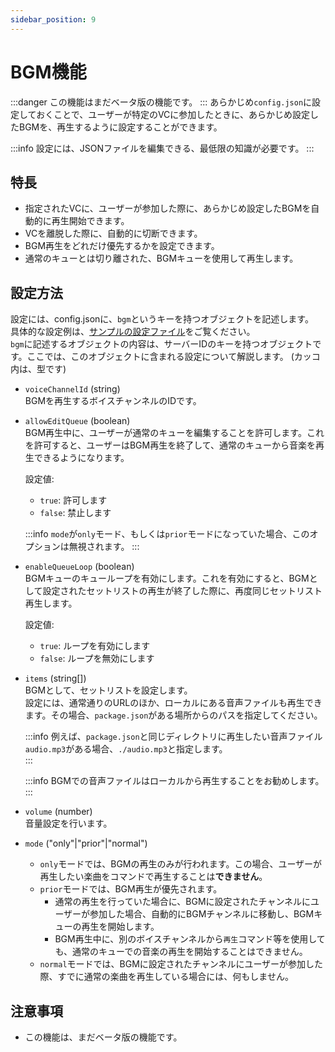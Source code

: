 ```yaml
---
sidebar_position: 9
---
```

# BGM機能
:::danger
この機能はまだベータ版の機能です。
:::
あらかじめ`config.json`に設定しておくことで、ユーザーが特定のVCに参加したときに、あらかじめ設定したBGMを、再生するように設定することができます。  

:::info
設定には、JSONファイルを編集できる、最低限の知識が必要です。
:::

## 特長
- 指定されたVCに、ユーザーが参加した際に、あらかじめ設定したBGMを自動的に再生開始できます。
- VCを離脱した際に、自動的に切断できます。
- BGM再生をどれだけ優先するかを設定できます。
- 通常のキューとは切り離された、BGMキューを使用して再生します。

## 設定方法
設定には、config.jsonに、`bgm`というキーを持つオブジェクトを記述します。  
具体的な設定例は、[サンプルの設定ファイル](https://github.com/mtripg6666tdr/Discord-SimpleMusicBot/blob/master/util/config-with-bgm.json)をご覧ください。  
`bgm`に記述するオブジェクトの内容は、サーバーIDのキーを持つオブジェクトです。ここでは、このオブジェクトに含まれる設定について解説します。 
(カッコ内は、型です)

- `voiceChannelId` (string)  
  BGMを再生するボイスチャンネルのIDです。  

- `allowEditQueue` (boolean)  
  BGM再生中に、ユーザーが通常のキューを編集することを許可します。これを許可すると、ユーザーはBGM再生を終了して、通常のキューから音楽を再生できるようになります。  

  設定値:
  - `true`: 許可します
  - `false`: 禁止します
  
  :::info
  `mode`が`only`モード、もしくは`prior`モードになっていた場合、このオプションは無視されます。
  :::

- `enableQueueLoop` (boolean)  
  BGMキューのキューループを有効にします。これを有効にすると、BGMとして設定されたセットリストの再生が終了した際に、再度同じセットリスト再生します。

  設定値:
  - `true`: ループを有効にします
  - `false`: ループを無効にします

- `items` (string[])  
  BGMとして、セットリストを設定します。  
  設定には、通常通りのURLのほか、ローカルにある音声ファイルも再生できます。その場合、`package.json`がある場所からのパスを指定してください。

  :::info
  例えば、`package.json`と同じディレクトリに再生したい音声ファイル`audio.mp3`がある場合、`./audio.mp3`と指定します。  
  :::

  :::info
  BGMでの音声ファイルはローカルから再生することをお勧めします。
  :::

- `volume` (number)  
  音量設定を行います。

- `mode` ("only"|"prior"|"normal")  
  - `only`モードでは、BGMの再生のみが行われます。この場合、ユーザーが再生したい楽曲をコマンドで再生することは**できません**。
  - `prior`モードでは、BGM再生が優先されます。
    - 通常の再生を行っていた場合に、BGMに設定されたチャンネルにユーザーが参加した場合、自動的にBGMチャンネルに移動し、BGMキューの再生を開始します。
    - BGM再生中に、別のボイスチャンネルから`再生`コマンド等を使用しても、通常のキューでの音楽の再生を開始することはできません。
  - `normal`モードでは、BGMに設定されたチャンネルにユーザーが参加した際、すでに通常の楽曲を再生している場合には、何もしません。

## 注意事項
- この機能は、まだベータ版の機能です。
